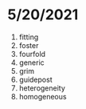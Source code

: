 # 5/20/2021

1. fitting
2. foster
3. fourfold
4. generic
5. grim
6. guidepost
7. heterogeneity
8. homogeneous
